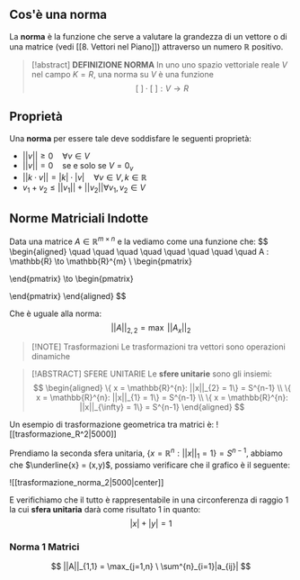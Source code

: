 
## Cos'è una norma

La **norma** è la funzione  che serve a valutare la grandezza di un vettore o di una matrice (vedi [[8. Vettori nel Piano]]) attraverso un numero $\mathbb{R}$ positivo.

> [!abstract] **DEFINIZIONE NORMA**
> In uno uno spazio vettoriale reale $V$ nel campo $K=R$, una norma su $V$ è una funzione 
> $$
> [ \ ] \cdot [ \ ] : V \to R 
> $$


## Proprietà
Una **norma** per essere tale deve soddisfare le seguenti proprietà:
- $||v|| \ge 0 \quad \forall v \in V$
- $||v|| = 0 \quad \text{se e solo se } V = 0_{v}$
- $||k \cdot v|| = |k| \cdot |v| \quad \forall v  \in V,k \in \mathbb{R}$
- $v_{1}+v_{2} \le ||v_{1}||+||v_{2}|| \forall v_{1}, v_{2} \in V$



## Norme Matriciali Indotte

Data una matrice $A \in \mathbb{R}^{m\times n}$ e la vediamo come una funzione che:
$$
\begin{aligned}
\quad \quad \quad \quad \quad \quad \quad \quad A : \mathbb{R} \to \mathbb{R}^{m} \\
\begin{pmatrix}

\end{pmatrix} \to
\begin{pmatrix}

\end{pmatrix}
\end{aligned}
$$

Che è uguale alla norma:
$$
|| A ||_{2,2} = \max \ ||A_{x}||_2
$$


> [!NOTE] Trasformazioni
> Le trasformazioni tra vettori sono operazioni dinamiche 


> [!ABSTRACT] SFERE UNITARIE
> Le **sfere unitarie** sono gli insiemi:
> $$
> \begin{aligned}
> \{ x = \mathbb{R}^{n}: ||x||_{2} = 1\} = S^{n-1} \\
> \{ x = \mathbb{R}^{n}: ||x||_{1} = 1\} = S^{n-1} \\
> \{ x = \mathbb{R}^{n}: ||x||_{\infty} = 1\} = S^{n-1}
> \end{aligned}
$$



Un esempio di trasformazione geometrica tra matrici è:
![[trasformazione_R^2|5000]]


Prendiamo la seconda sfera unitaria, $\{ x = \mathbb{R}^{n}: ||x||_{1} = 1\} = S^{n-1}$, abbiamo che $\underline{x} = (x,y)$, possiamo verificare che il grafico è il seguente:

![[trasformazione_norma_2|5000|center]]

E verifichiamo che il tutto è rappresentabile in una circonferenza di raggio 1 la cui **sfera unitaria** darà come risultato 1 in quanto:
$$
|x| + |y| = 1
$$


### Norma 1 Matrici

$$
||A||_{1,1} = \max_{j=1,n} \ \sum^{n}_{i=1}|a_{ij}|
$$
